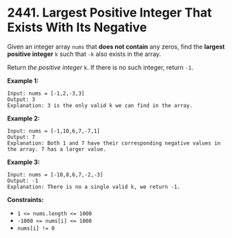 # 2441. Largest Positive Integer That Exists With Its Negative

Given an integer array `nums` that <strong>does not contain</strong> any zeros, find the <strong>largest positive integer</strong> `k` such that `-k` also exists in the array.

Return <em>the positive integer</em> `k`. If there is no such integer, return `-1`.



<strong>Example 1:</strong>
```
Input: nums = [-1,2,-3,3]
Output: 3
Explanation: 3 is the only valid k we can find in the array.
```

<strong>Example 2:</strong>
```
Input: nums = [-1,10,6,7,-7,1]
Output: 7
Explanation: Both 1 and 7 have their corresponding negative values in the array. 7 has a larger value.
```

<strong>Example 3:</strong>
```
Input: nums = [-10,8,6,7,-2,-3]
Output: -1
Explanation: There is no a single valid k, we return -1.
```

<strong>Constraints:</strong>

- `1 <= nums.length <= 1000`
- `-1000 <= nums[i] <= 1000`
- `nums[i] != 0`

